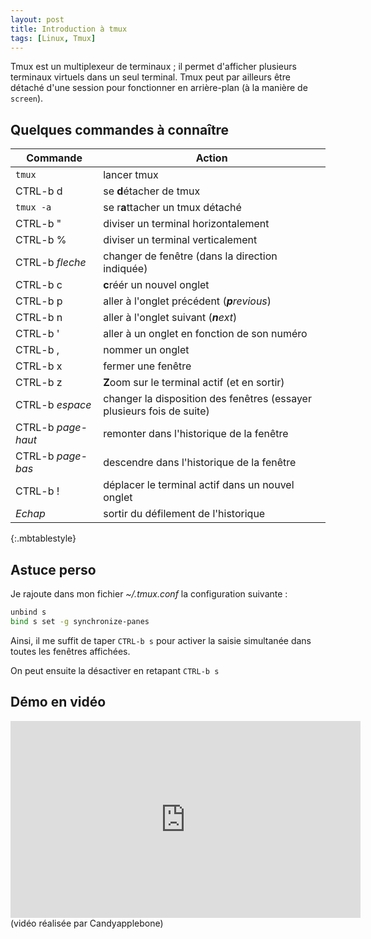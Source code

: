 ```yaml
---
layout: post
title: Introduction à tmux
tags: [Linux, Tmux]
---
```


Tmux est un multiplexeur de terminaux ; il permet d'afficher plusieurs terminaux virtuels
dans un seul terminal. Tmux peut par ailleurs être détaché d'une session pour fonctionner
en arrière-plan (à la manière de `screen`).

## Quelques commandes à connaître


| **Commande**       | **Action** |
| ------------------ | ----- |
|  `tmux`            | lancer tmux |
| CTRL-b d           | se **d**étacher de tmux |
| `tmux -a`          | se r**a**ttacher un tmux détaché |
| CTRL-b "           | diviser un terminal horizontalement  |
| CTRL-b %           | diviser un terminal verticalement  |
| CTRL-b *fleche*    | changer de fenêtre (dans la direction indiquée)  |
| CTRL-b c           | **c**réér un nouvel onglet |
| CTRL-b p           | aller à l'onglet précédent (***p**revious*) |
| CTRL-b n           | aller à l'onglet suivant (***n**ext*) |
| CTRL-b '           | aller à un onglet en fonction de son numéro |
| CTRL-b ,           | nommer un onglet |
| CTRL-b x           | fermer une fenêtre |
| CTRL-b z           | **Z**oom sur le terminal actif  (et en sortir)
| CTRL-b *espace*    | changer la disposition des fenêtres (essayer plusieurs fois de suite) |
| CTRL-b *page-haut* | remonter dans l'historique de la fenêtre |
| CTRL-b *page-bas*  | descendre dans l'historique de la fenêtre |
| CTRL-b !           | déplacer le terminal actif dans un nouvel onglet |
| *Echap*            | sortir du défilement de l'historique |
{:.mbtablestyle}

## Astuce perso

Je rajoute dans mon fichier *~/.tmux.conf* la configuration suivante :

```bash
unbind s
bind s set -g synchronize-panes
```

Ainsi, il me suffit de taper `CTRL-b s` pour activer la saisie simultanée dans toutes les fenêtres affichées.

On peut ensuite la désactiver en retapant `CTRL-b s`

## Démo en vidéo

<iframe width="560" height="315" src="https://www.youtube.com/embed/ZE1CxElW2xE" frameborder="0" gesture="media" allow="encrypted-media" allowfullscreen></iframe>
(vidéo réalisée par Candyapplebone)
